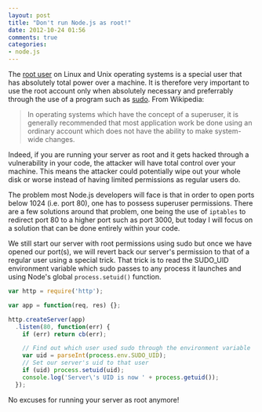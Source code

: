 ```yaml
---
layout: post
title: "Don't run Node.js as root!"
date: 2012-10-24 01:56
comments: true
categories: 
- node.js
---
```


The [root user](http://en.wikipedia.org/wiki/Root_user) on Linux and Unix operating systems is a special user that has absolutely total power over a machine. It is therefore very important to use the root account only when absolutely necessary and preferrably through the use of a program such as [sudo](http://en.wikipedia.org/wiki/Sudo). From Wikipedia:

> In operating systems which have the concept of a superuser, it is generally recommended that most application work be done using an ordinary account which does not have the ability to make system-wide changes.

Indeed, if you are running your server as root and it gets hacked
through a vulnerability in your code, the attacker will have total control
over your machine. This means the attacker could potentially wipe out
your whole disk or worse instead of having limited permissions as
regular users do. 

The problem most Node.js developers will face is that in order to open
ports below 1024 (i.e. port 80), one has to possess superuser
permissions.  There are a few solutions around that problem, one being the use of `iptables` to redirect port 80 to a higher port such as port 3000, but today I will focus on a solution that can be done entirely within your code.

We still start our server with root permissions using sudo but once we
have opened our port(s), we will revert back our server's permission to that of
a regular user using a special trick. That trick is to read the SUDO_UID
environment variable which sudo passes to any process it launches and
using Node's global `process.setuid()` function.

```javascript
var http = require('http');

var app = function(req, res) {};

http.createServer(app)
  .listen(80, function(err) {
    if (err) return cb(err);

    // Find out which user used sudo through the environment variable
    var uid = parseInt(process.env.SUDO_UID);
    // Set our server's uid to that user
    if (uid) process.setuid(uid);
    console.log('Server\'s UID is now ' + process.getuid());
  });
```

No excuses for running your server as root anymore!

